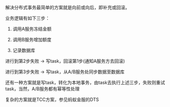 解决分布式事务最简单的方案就是向前或向后，即补充或回滚。

业务逻辑有如下三步：

1. 调用A服务冻结金额

2. 调用B服务增加额度

3. 记录数据库

进行到第2步失败 -> 写task，回滚第1步(通知A服务方去回滚)

进行到第3步失败 -> 写task，从A/B服务处同步数据至数据库



还有一种方案就是写task，转化为本地事务，由task去执行上述三步，失败则重试task，当然，A/B服务都有幂等性处理



复杂的方案就是TCC方案，参见蚂蚁金服的DTS
